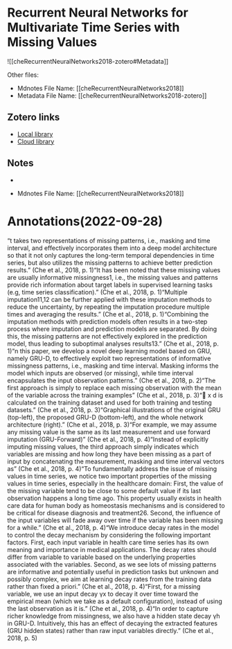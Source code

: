 # Recurrent Neural Networks for Multivariate Time Series with Missing Values

![[cheRecurrentNeuralNetworks2018-zotero#Metadata]]

Other files:
* Mdnotes File Name: [[cheRecurrentNeuralNetworks2018]]
* Metadata File Name: [[cheRecurrentNeuralNetworks2018-zotero]]

##  Zotero links
* [Local library](zotero://select/items/1_94SQKKLV)
* [Cloud library](http://zotero.org/users/4968335/items/94SQKKLV)

## Notes
- 

* Mdnotes File Name: [[cheRecurrentNeuralNetworks2018]]

# Annotations(2022-09-28)
“t takes two representations of missing patterns, i.e., masking and time interval, and effectively incorporates them into a deep model architecture so that it not only captures the long-term temporal dependencies in time series, but also utilizes the missing patterns to achieve better prediction results.” (Che et al., 2018, p. 1)“It has been noted that these missing values are usually informative missingness1, i.e., the missing values and patterns provide rich information about target labels in supervised learning tasks (e.g, time series classification).” (Che et al., 2018, p. 1)“Multiple imputation11,12 can be further applied with these imputation methods to reduce the uncertainty, by repeating the imputation procedure multiple times and averaging the results.” (Che et al., 2018, p. 1)“Combining the imputation methods with prediction models often results in a two-step process where imputation and prediction models are separated. By doing this, the missing patterns are not effectively explored in the prediction model, thus leading to suboptimal analyses results13.” (Che et al., 2018, p. 1)“n this paper, we develop a novel deep learning model based on GRU, namely GRU-D, to effectively exploit two representations of informative missingness patterns, i.e., masking and time interval. Masking informs the model which inputs are observed (or missing), while time interval encapsulates the input observation patterns.” (Che et al., 2018, p. 2)“The first approach is simply to replace each missing observation with the mean of the variable across the training examples” (Che et al., 2018, p. 3)“ x d is calculated on the training dataset and used for both training and testing datasets.” (Che et al., 2018, p. 3)“Graphical illustrations of the original GRU (top-left), the proposed GRU-D (bottom-left), and the whole network architecture (right).” (Che et al., 2018, p. 3)“For example, we may assume any missing value is the same as its last measurement and use forward imputation (GRU-Forward)” (Che et al., 2018, p. 4)“Instead of explicitly imputing missing values, the third approach simply indicates which variables are missing and how long they have been missing as a part of input by concatenating the measurement, masking and time interval vectors as” (Che et al., 2018, p. 4)“To fundamentally address the issue of missing values in time series, we notice two important properties of the missing values in time series, especially in the healthcare domain: First, the value of the missing variable tend to be close to some default value if its last observation happens a long time ago. This property usually exists in health care data for human body as homeostasis mechanisms and is considered to be critical for disease diagnosis and treatment26. Second, the influence of the input variables will fade away over time if the variable has been missing for a while.” (Che et al., 2018, p. 4)“We introduce decay rates in the model to control the decay mechanism by considering the following important factors. First, each input variable in health care time series has its own meaning and importance in medical applications. The decay rates should differ from variable to variable based on the underlying properties associated with the variables. Second, as we see lots of missing patterns are informative and potentially useful in prediction tasks but unknown and possibly complex, we aim at learning decay rates from the training data rather than fixed a priori.” (Che et al., 2018, p. 4)“First, for a missing variable, we use an input decay γx to decay it over time toward the empirical mean (which we take as a default configuration), instead of using the last observation as it is.” (Che et al., 2018, p. 4)“In order to capture richer knowledge from missingness, we also have a hidden state decay γh in GRU-D. Intuitively, this has an effect of decaying the extracted features (GRU hidden states) rather than raw input variables directly.” (Che et al., 2018, p. 5)



